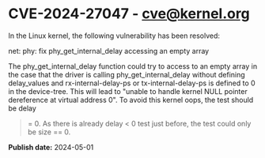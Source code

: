 # CVE-2024-27047 - cve@kernel.org

In the Linux kernel, the following vulnerability has been resolved:

net: phy: fix phy_get_internal_delay accessing an empty array

The phy_get_internal_delay function could try to access to an empty
array in the case that the driver is calling phy_get_internal_delay
without defining delay_values and rx-internal-delay-ps or
tx-internal-delay-ps is defined to 0 in the device-tree.
This will lead to "unable to handle kernel NULL pointer dereference at
virtual address 0". To avoid this kernel oops, the test should be delay
>= 0. As there is already delay < 0 test just before, the test could
only be size == 0.

**Publish date:** 2024-05-01
